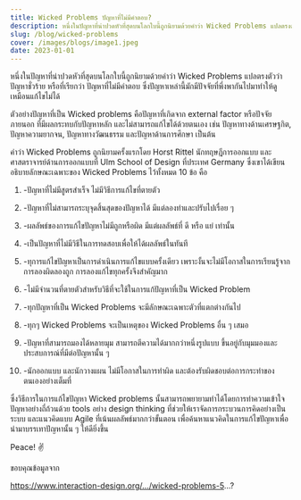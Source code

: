```yaml
---
title: Wicked Problems ปัญหาที่ไม่มีคำตอบ?
description: หนึ่งในปัญหาที่น่าปวดหัวที่สุดบนโลกใบนี้ถูกนิยามด้วยคำว่า Wicked Problems แปลตรงตัวว่า ปัญหาชั่วร้าย หรือที่เรียกว่า ปัญหาที่ไม่มีคำตอบ ซึ่งปัญหาเหล่านี้มักมีปัจจัยที่พึ่งพากันไปมาทำให้ดูเหมือนแก้ไขไม่ได้
slug: /blog/wicked-problems
cover: /images/blogs/image1.jpeg
date: 2023-01-01
---
```


หนึ่งในปัญหาที่น่าปวดหัวที่สุดบนโลกใบนี้ถูกนิยามด้วยคำว่า Wicked Problems แปลตรงตัวว่า ปัญหาชั่วร้าย หรือที่เรียกว่า ปัญหาที่ไม่มีคำตอบ ซึ่งปัญหาเหล่านี้มักมีปัจจัยที่พึ่งพากันไปมาทำให้ดูเหมือนแก้ไขไม่ได้

ตัวอย่างปัญหาที่เป็น Wicked problems คือปัญหาที่เกิดจาก external factor หรือปัจจัยภายนอก ที่มีผลกระทบกับปัญหาหลัก และไม่สามารถแก้ไขได้ด้วยตนเอง เช่น ปัญหาทางด้านเศรษฐกิต, ปัญหาความยากจน, ปัญหาทางวัฒนธรรม และปัญหาด้านการศึกษา เป็นต้น

คำว่า Wicked Problems ถูกนิยามครั้งแรกโดย Horst Rittel นักทฤษฎีการออกแบบ และศาสตราจารย์ด้านการออกแบบที่ Ulm School of Design ที่ประเทศ Germany ซึ่งเขาได้เขียนอธิบายลักษณะเฉพาะของ Wicked Problems ไว้ทั้งหมด 10 ข้อ คือ

1. -ปัญหาที่ไม่มีสูตรสำเร็จ ไม่มีวิธีการแก้ไขที่ตายตัว

2. -ปัญหาที่ไม่สามารถระบุจุดสิ้นสุดของปัญหาได้ มีแต่ลองทำและปรับไปเรื่อย ๆ

3. -ผลลัพธ์ของการแก้ไขปัญหาไม่มีถูกหรือผิด มีแต่ผลลัพธ์ที่ ดี หรือ แย่ เท่านั้น

4. -เป็นปัญหาที่ไม่มีวิธีในการทดสอบเพื่อให้ได้ผลลัพธ์ในทันที

5. -ทุการแก้ไขปัญหาเป็นการดำเนินการแก้ไขแบบครั้งเดียว เพราะงั้นจะไม่มีโอกาสในการเรียนรู้จากการลองผิดลองถูก การลองแก้ไขทุกครั้งจึงสำคัญมาก

6. -ไม่มีจำนวนที่ตายตัวสำหรับวิธีที่จะใช้ในการแก้ปัญหาที่เป็น Wicked Problem

7. -ทุกปัญหาที่เป็น Wicked Problems จะมีลักษณะเฉพาะตัวที่แตกต่างกันไป

8. -ทุกๆ Wicked Problems จะเป็นเหตุของ Wicked Problems อื่น ๆ เสมอ

9. -ปัญหาที่สามารถมองได้หลายมุม สามารถตีความได้มากกว่าหนึ่งรูปแบบ ขึ้นอยู่กับมุมมองและประสบการณ์ที่มีต่อปัญหานั้น ๆ

10. -นักออกแบบ และนักวางแผน ไม่มีโอกาสในการทำผิด และต้องรับผิดชอบต่อการกระทำของตนเองอย่างเต็มที่

ซึ่งวิธีการในการแก้ไขปัญหา Wicked problems นั้นสามารถพยายามทำได้โดยการทำความเข้าใจปัญหาอย่างถี่ถ้วนด้วย tools อย่าง design thinking ที่ช่วยให้เราจัดการกระบวนการคิดอย่างเป็นระบบ และแนวคิดแบบ Agile ที่เน้นผลลัพธ์มากกว่าขั้นตอน เพื่อค้นหาแนวคิดในการแก้ไขปัญหาเพื่อนำมาบรรเทาปัญหานั้น ๆ ให้ดียิ่งขึ้น

Peace! ✌️

ขอบคุณข้อมูลจาก

https://www.interaction-design.org/.../wicked-problems-5...?
